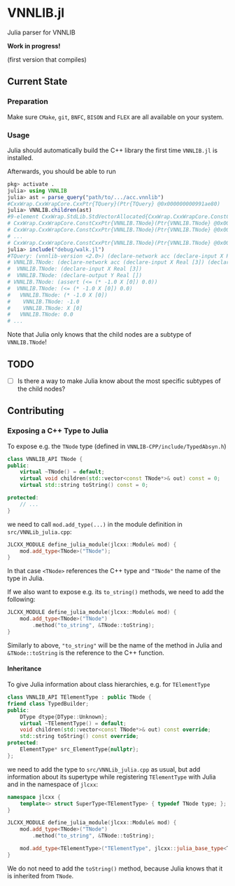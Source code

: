 # VNNLIB.jl
Julia parser for VNNLIB

**Work in progress!**

(first version that compiles)

## Current State

### Preparation

Make sure `CMake`, `git`, `BNFC`, `BISON` and `FLEX` are all available on your system.

### Usage

Julia should automatically build the C++ library the first time `VNNLIB.jl` is installed.

Afterwards, you should be able to run
```julia
pkg> activate .
julia> using VNNLIB
julia> ast = parse_query("path/to/.../acc.vnnlib")
#CxxWrap.CxxWrapCore.CxxPtr{TQuery}(Ptr{TQuery} @0x000000000991ae80)
julia> VNNLIB.children(ast)
#9-element CxxWrap.StdLib.StdVectorAllocated{CxxWrap.CxxWrapCore.ConstCxxPtr{VNNLIB.TNode}}:
# CxxWrap.CxxWrapCore.ConstCxxPtr{VNNLIB.TNode}(Ptr{VNNLIB.TNode} @0x000000000971ea80)
# CxxWrap.CxxWrapCore.ConstCxxPtr{VNNLIB.TNode}(Ptr{VNNLIB.TNode} @0x00000000097c1090)
# ...
# CxxWrap.CxxWrapCore.ConstCxxPtr{VNNLIB.TNode}(Ptr{VNNLIB.TNode} @0x00000000096c23f0)
julia> include("debug/walk.jl")
#TQuery: (vnnlib-version <2.0>) (declare-network acc (declare-input X Real [3]) (declare-output Y Real [])) (assert (<= (* -1.0 X [0]) 0.0)) (assert (<= X [0] 50.0)) (assert (<= (* -1.0 X [1]) 50.0)) (assert (<= X [1] 50.0)) (assert (<= (* -1.0 X [2]) 0.0)) (assert (<= X [2] 150.0)) (assert (<= (+ (* -1.5 X [1]) X [2]) -15.0)) (assert (or (<= Y [0] -3.0) (>= Y [0] 0.0))) 
# VNNLIB.TNode: (declare-network acc (declare-input X Real [3]) (declare-output Y Real [])) 
#  VNNLIB.TNode: (declare-input X Real [3]) 
#  VNNLIB.TNode: (declare-output Y Real []) 
# VNNLIB.TNode: (assert (<= (* -1.0 X [0]) 0.0)) 
#  VNNLIB.TNode: (<= (* -1.0 X [0]) 0.0) 
#   VNNLIB.TNode: (* -1.0 X [0]) 
#    VNNLIB.TNode: -1.0 
#    VNNLIB.TNode: X [0] 
#   VNNLIB.TNode: 0.0 
# ...
```
Note that Julia only knows that the child nodes are a subtype of `VNNLIB.TNode`!

## TODO

- [ ] Is there a way to make Julia know about the most specific subtypes of the child nodes?

## Contributing

### Exposing a C++ Type to Julia

To expose e.g. the `TNode` type (defined in `VNNLIB-CPP/include/TypedAbsyn.h`)
```c++
class VNNLIB_API TNode {
public:
	virtual ~TNode() = default;
	virtual void children(std::vector<const TNode*>& out) const = 0;
	virtual std::string toString() const = 0;

protected:
    // ...
}
```
we need to call `mod.add_type(...)` in the module definition in `src/VNNLib_julia.cpp`:
```c++
JLCXX_MODULE define_julia_module(jlcxx::Module& mod) {
    mod.add_type<TNode>("TNode");
}
```
In that case `<TNode>` references the C++ type and `"TNode"` the name of the type in Julia.

If we also want to expose e.g. its `to_string()` methods, we need to add the following:
```c++
JLCXX_MODULE define_julia_module(jlcxx::Module& mod) {
    mod.add_type<TNode>("TNode")
        .method("to_string", &TNode::toString);
}
```
Similarly to above, `"to_string"` will be the name of the method in Julia and `&TNode::toString` is the reference to the C++ function.

#### Inheritance

To give Julia information about class hierarchies, e.g. for `TElementType`
```c++
class VNNLIB_API TElementType : public TNode {
friend class TypedBuilder;
public:
	DType dtype{DType::Unknown};
	virtual ~TElementType() = default;
	void children(std::vector<const TNode*>& out) const override;
	std::string toString() const override;
protected:
	ElementType* src_ElementType{nullptr};
};
```
we need to add the type to `src/VNNLib_julia.cpp` as usual, but add information about its supertype while registering `TElementType` with Julia and in the namespace of `jlcxx`:
```c++
namespace jlcxx {
    template<> struct SuperType<TElementType> { typedef TNode type; };
}

JLCXX_MODULE define_julia_module(jlcxx::Module& mod) {
    mod.add_type<TNode>("TNode")
        .method("to_string", &TNode::toString);

    mod.add_type<TElementType>("TElementType", jlcxx::julia_base_type<TNode>());
}
```
We do not need to add the `toString()` method, because Julia knows that it is inherited from `TNode`.



